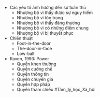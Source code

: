 + Các yếu tố ảnh hưởng đến sự tuân thủ
	+ Nhượng bộ vì thấy được sự nguy hiểm
	+ Nhượng bộ vì tôn trọng
	+ Nhượng bộ vì thấy đáng thương
	+ Nhượng bộ vì có những điểm chung
	+ Nhượng bộ vì bị thuyết phục
+ Chiến thuật
	+ Foot-in-the-door
	+ The-door-in-face
	+ Low-ball
+ Raven, 1993: Power
	+ Quyền khen thưởng
	+ Quyền cưỡng chế
	+ Quyền thông tin
	+ Quyền chuyên gia
	+ Quyền hợp pháp
	+ Quyền tham chiếu
#Tâm_lý_học_Xã_hội 